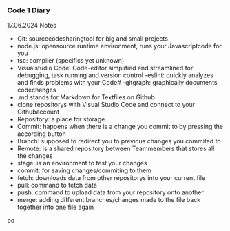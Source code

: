 ### Code 1 Diary
17.06.2024 Notes
- Git: sourcecodesharingtool for big and small projects
- node.js: opensource runtime environment, runs your Javascriptcode for you
- tsc: compiler (specifics yet unknown)
- Visualstudio Code: Code-editor simplified and streamlined for debugging, task running and version control
   -eslint: quickly analyzes and finds problems with your Code#
   -gitgraph: graphically documents codechanges
- .md stands for Markdown for Textfiles on Github
- clone repositorys with Visual Studio Code and connect to your Githubaccount
- Repository: a place for storage
- Commit: happens when there is a change you commit to by pressing the according button
- Branch: supposed to redirect you to previous changes you commited to
- Remote: is a shared repository between Teammembers that stores all the changes
- stage: is an environment to test your changes
- commit: for saving changes/commiting to them
- fetch: downloads data from other repositorys into your current file
- pull: command to fetch data
- push: command to upload data from your repository onto another
- merge: adding different branches/changes made to the file back together into one file again




po